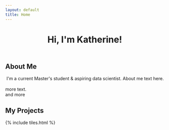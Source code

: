 ```yaml
---
layout: default
title: Home
---
```


<header>
<h1>Hi, I'm Katherine!</h1>
<!-- template designed by <a href="http://html5up.net">HTML5 UP</a>.</h1> 
<p>I'm a current Master's student & aspiring data scientist.</p> -->

</header>

<section>
<h2>About Me </h2>
<p><span class="image left"><img src="images/pic15.jpg" alt="" /></span> I'm a current Master's student & aspiring data scientist. About me text here.<br />
<br />
more text.<br />
and more</p>
</section>

<section>

<h2>My Projects</h2>

{% include tiles.html %}
</section>